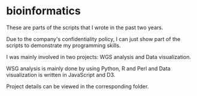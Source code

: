 # bioinformatics
These are parts of the scripts that I wrote in the past two years.

Due to the company's confidentiality policy, I can just show part of the scripts to demonstrate my programming skills.

I was mainly involved in two projects: WGS analysis and Data visualization. 

WSG analysis is mainly done by using Python, R and Perl and Data visualization is written in JavaScript and D3.

Project details can be viewed in the corresponding folder.
